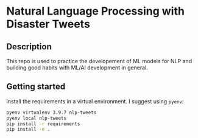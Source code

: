# Natural Language Processing with Disaster Tweets

## Description

This repo is used to practice the developement of ML models for NLP and building good habits with ML/AI development in general.

## Getting started

Install the requirements in a virtual environment. I suggest using `pyenv`:

```bash
pyenv virtualenv 3.9.7 nlp-tweets
pyenv local nlp-tweets
pip install -r requirements
pip install -e .
```

